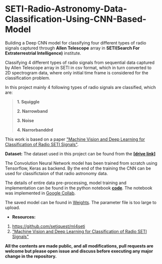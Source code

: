 # SETI-Radio-Astronomy-Data-Classification-Using-CNN-Based-Model

Building a Deep CNN model for classifying four different types of radio signals captured through **Allen Telescope** array in **SETI(Search For Extraterrestrial Intelligence)** institute.

Classifying 4 different types of radio signals from sequential data captured by Allen Telescope array in SETI in csv format, which in turn converted to 2D spectrogram data, where only initial time frame is considered for the classification problem.

In this project mainly 4 following types of radio signals are classified, which are:

>**1. Squiggle**
>
>**2. Narrowband**
>
>**3. Noise**
>
>**4. Narrorbanddrd**

This work is based on a paper ["Machine Vision and Deep Learning for Classification of Radio SETI Signals"](https://arxiv.org/ftp/arxiv/papers/1902/1902.02426.pdf).

**Dataset:** The dataset used in this project can be found from the **[[drive link]](https://drive.google.com/drive/folders/1O5CG67diYodJwmHbIj9xkZNq6qmZzdW5?usp=sharing)**

The Convolution Neural Network model has been trained from scratch using Tensorflow, Keras as backend. By the end of the training the CNN can be used for classifictaion of that radio astronomy data.

The details of entire data pre-processing, model training and implementation can be found in the python notebook [**code**](https://github.com/sayan0506/SETI-radio-signal-classification-using-CNN-based-model/blob/master/SETI_radio_signal_classification_using_CNN.ipynb). The notebook was implemented in [Google Collab](https://colab.research.google.com/).

The saved model can be found in [Weights](https://github.com/sayan0506/SETI-Radio-Astronomy-Data-Classification-Using-CNN-Based-Model/tree/master/Weights_file).
The parameter file is too large to upload.

* **Resources:**
1.   https://github.com/setiquest/ml4seti
2. ["Machine Vision and Deep Learning for Classification of Radio SETI Signals"](https://arxiv.org/ftp/arxiv/papers/1902/1902.02426.pdf) 

**All the contents are made public, and all modifications, pull requests are welcome but please open issue and discuss before executing any major change in the repository.**
